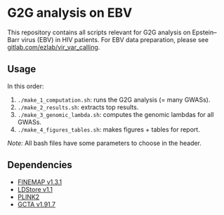 # G2G analysis on EBV

This repository contains all scripts relevant for G2G analysis on Epstein–Barr virus (EBV) in HIV patients. For EBV data preparation, please see [gitlab.com/ezlab/vir_var_calling](https://gitlab.com/ezlab/vir_var_calling).

## Usage

In this order: 

1. `./make_1_computation.sh`: runs the G2G analysis (= many GWASs).
1. `./make_2_results.sh`: extracts top results. 
1. `./make_3_genomic_lambda.sh`: computes the genomic lambdas for all GWASs.
1. `./make_4_figures_tables.sh`: makes figures + tables for report.

_Note:_ All bash files have some parameters to choose in the header.

## Dependencies

- [FINEMAP v1.3.1](http://www.christianbenner.com/)
- [LDStore v1.1](http://www.christianbenner.com/)
- [PLINK2](https://www.cog-genomics.org/plink/2.0/)
- [GCTA v1.91.7](https://cnsgenomics.com/software/gcta/)